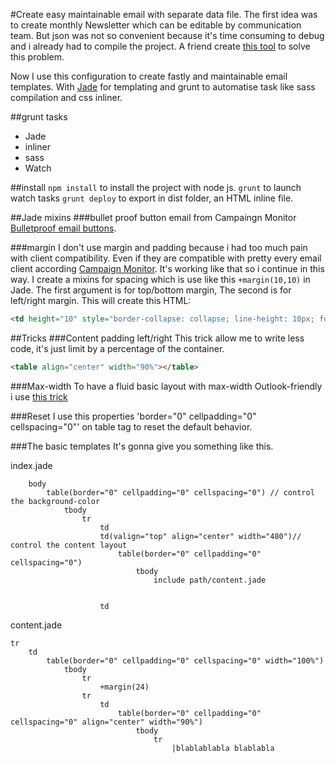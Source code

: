 #Create easy maintainable email with separate data file.
The first idea was to create monthly Newsletter which can be editable by communication team. But json was not so convenient because it's time consuming to debug and i already had to compile the project. A friend create [this tool](https://github.com/kigiri/newsletter) to solve this problem.

Now I use this configuration to create fastly and maintainable email templates. With [Jade](http://jade-lang.com/) for templating and grunt to automatise task like sass compilation and css inliner.

##grunt tasks
- Jade
- inliner
- sass
- Watch

##install
`npm install` to install the project with node js.
`grunt` to launch watch tasks
`grunt deploy` to export in dist folder, an HTML inline file.  

##Jade mixins
###bullet proof button email from Campaingn Monitor
[Bulletproof email buttons](https://buttons.cm/).

###margin
I don't use margin and padding because i had too much pain with client compatibility. Even if they are compatible with pretty every email client according [Campaign Monitor](https://www.campaignmonitor.com/css/). It's working like that so i continue in this way.
I create a mixins for spacing which is use like this `+margin(10,10)` in Jade. The first argument is for top/bottom margin, The second is for left/right margin.
This will create this HTML:
```HTML
<td height="10" style="border-collapse: collapse; line-height: 10px; font-size: 40px; width: 10;" width="10">&nbsp;</td>
```

##Tricks
###Content padding left/right
This trick allow me to write less code, it's just limit by a percentage of the container.
```html
<table align="center" width="90%"></table>
````
###Max-width
To have a fluid basic layout with max-width Outlook-friendly i use [this trick](https://stackoverflow.com/questions/2426072/is-there-an-equivalent-of-css-max-width-that-works-in-html-emails)

###Reset
I use this properties 'border="0" cellpadding="0" cellspacing="0"' on table tag to reset the default behavior.

###The basic templates
It's gonna give you something like this.

index.jade
```
    body
        table(border="0" cellpadding="0" cellspacing="0") // control the background-color
            tbody
                tr
                    td
                    td(valign="top" align="center" width="480")// control the content layout
                        table(border="0" cellpadding="0" cellspacing="0")
                            tbody
                                include path/content.jade


                    td

```

content.jade
```
tr
    td
        table(border="0" cellpadding="0" cellspacing="0" width="100%")
            tbody
                tr
                    +margin(24)
                tr
                    td
                        table(border="0" cellpadding="0" cellspacing="0" align="center" width="90%")
                            tbody
                                tr
                                    |blablablabla blablabla

```

